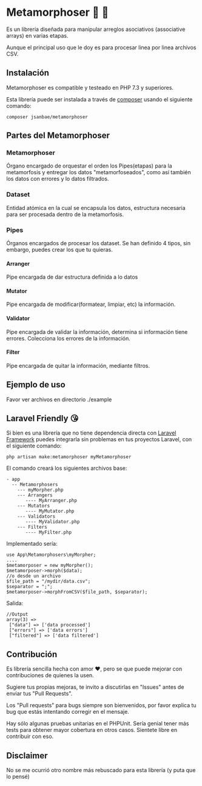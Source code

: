 
# Metamorphoser :bug: :butterfly:

Es un librería diseñada para manipular arreglos asociativos (associative arrays) en varias etapas.

Aunque el principal uso que le doy es para procesar linea por linea archivos CSV.

## Instalación

Metamorphoser es compatible y testeado en PHP 7.3 y superiores.

Esta librería puede ser instalada a través de [composer](https://www.getcomposer.org) usando el siguiente comando:
```
composer jsanbae/metamorphoser
```

## Partes del Metamorphoser
### Metamorphoser
Órgano encargado de orquestar el orden los Pipes(etapas) para la metamorfosis y entregar los datos "metamorfoseados", como así también los datos con errores y lo datos filtrados.
### Dataset
Entidad atómica en la cual se encapsula los datos, estructura necesaria para ser procesada dentro de la metamorfosis.
### Pipes
Órganos encargados de procesar los dataset. Se han definido 4 tipos, sin embargo, puedes crear los que tu quieras.
#### Arranger
Pipe encargada de dar estructura definida a lo datos
#### Mutator
Pipe encargada de modificar(formatear, limpiar, etc) la información.
#### Validator
Pipe encargada de validar la información, determina si información tiene errores. Colecciona los errores de la información.
#### Filter
Pipe encargada de quitar la información, mediante filtros.

## Ejemplo de uso
Favor ver archivos en directorio ./example

## Laravel Friendly :kissing_heart:

Si bien es una librería que no tiene dependencia directa con [Laravel Framework](https://laravel.com) puedes integrarla sin problemas en tus proyectos Laravel, con el siguiente comando:

```
php artisan make:metamorphoser myMetamorphoser
```
El comando creará los siguientes archivos base:
```
- app
  -- Metamorphosers
    --- myMorpher.php
    --- Arrangers
       ---- MyArranger.php
    --- Mutators
       ---- MyMutator.php
    --- Validators
       ---- MyValidator.php
    --- Filters
       ---- MyFilter.php
```
Implementado sería:

```
use App\Metamorphosers\myMorpher;
....
$metamorposer = new myMorpher();
$metamorposer->morph($data); 
//o desde un archivo
$file_path = "/mydir/data.csv";
$separator = ";";
$metamorposer->morphFromCSV($file_path, $separator);
```
Salida:
```
//Output
array(3) =>
 ["data"] => ['data processed']
 ["errors"] => ['data errors']
 ["filtered"] => ['data filtered']
```

## Contribución

Es librería sencilla hecha con amor :heart:, pero se que puede mejorar con contribuciones de quienes la usen.

Sugiere tus propias mejoras, te invito a discutirlas en "Issues" antes de enviar tus "Pull Requests".

Los "Pull requests" para bugs siempre son bienvenidos, por favor explica tu bug que estás intentando corregir en el mensaje.

Hay sólo algunas pruebas unitarias en el PHPUnit. Sería genial tener  más tests para obtener mayor cobertura en otros casos. Sientete libre en contribuir con eso.

## Disclaimer

No se me ocurrió otro nombre más rebuscado para esta librería (y puta que lo pensé)